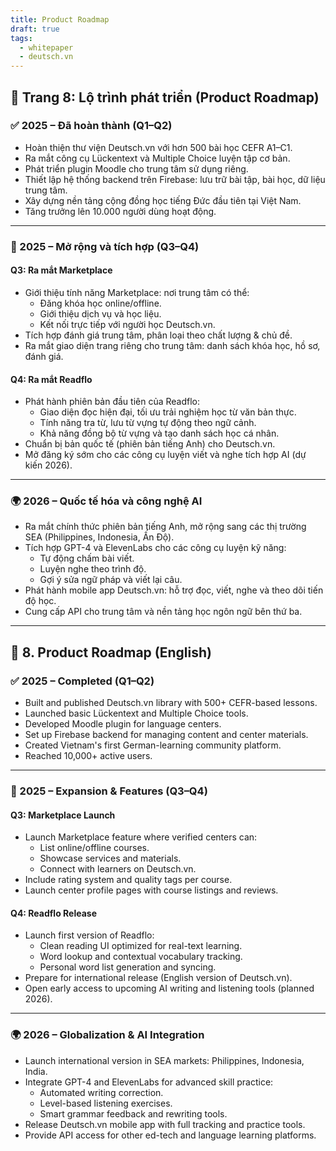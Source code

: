 ```yaml
---
title: Product Roadmap
draft: true
tags:
  - whitepaper
  - deutsch.vn
---
```


## 📄 Trang 8: Lộ trình phát triển (Product Roadmap)

### ✅ 2025 – Đã hoàn thành (Q1–Q2)

- Hoàn thiện thư viện Deutsch.vn với hơn 500 bài học CEFR A1–C1.
- Ra mắt công cụ Lückentext và Multiple Choice luyện tập cơ bản.
- Phát triển plugin Moodle cho trung tâm sử dụng riêng.
- Thiết lập hệ thống backend trên Firebase: lưu trữ bài tập, bài học, dữ liệu trung tâm.
- Xây dựng nền tảng cộng đồng học tiếng Đức đầu tiên tại Việt Nam.
- Tăng trưởng lên 10.000 người dùng hoạt động.

---

### 🚀 2025 – Mở rộng và tích hợp (Q3–Q4)

#### **Q3: Ra mắt Marketplace**
- Giới thiệu tính năng Marketplace: nơi trung tâm có thể:
  - Đăng khóa học online/offline.
  - Giới thiệu dịch vụ và học liệu.
  - Kết nối trực tiếp với người học Deutsch.vn.
- Tích hợp đánh giá trung tâm, phân loại theo chất lượng & chủ đề.
- Ra mắt giao diện trang riêng cho trung tâm: danh sách khóa học, hồ sơ, đánh giá.

#### **Q4: Ra mắt Readflo**
- Phát hành phiên bản đầu tiên của Readflo:
  - Giao diện đọc hiện đại, tối ưu trải nghiệm học từ văn bản thực.
  - Tính năng tra từ, lưu từ vựng tự động theo ngữ cảnh.
  - Khả năng đồng bộ từ vựng và tạo danh sách học cá nhân.
- Chuẩn bị bản quốc tế (phiên bản tiếng Anh) cho Deutsch.vn.
- Mở đăng ký sớm cho các công cụ luyện viết và nghe tích hợp AI (dự kiến 2026).

---

### 🌍 2026 – Quốc tế hóa và công nghệ AI

- Ra mắt chính thức phiên bản tiếng Anh, mở rộng sang các thị trường SEA (Philippines, Indonesia, Ấn Độ).
- Tích hợp GPT-4 và ElevenLabs cho các công cụ luyện kỹ năng:
  - Tự động chấm bài viết.
  - Luyện nghe theo trình độ.
  - Gợi ý sửa ngữ pháp và viết lại câu.
- Phát hành mobile app Deutsch.vn: hỗ trợ đọc, viết, nghe và theo dõi tiến độ học.
- Cung cấp API cho trung tâm và nền tảng học ngôn ngữ bên thứ ba.

---

## 📄 8. Product Roadmap (English)

### ✅ 2025 – Completed (Q1–Q2)

- Built and published Deutsch.vn library with 500+ CEFR-based lessons.
- Launched basic Lückentext and Multiple Choice tools.
- Developed Moodle plugin for language centers.
- Set up Firebase backend for managing content and center materials.
- Created Vietnam's first German-learning community platform.
- Reached 10,000+ active users.

---

### 🚀 2025 – Expansion & Features (Q3–Q4)

#### **Q3: Marketplace Launch**
- Launch Marketplace feature where verified centers can:
  - List online/offline courses.
  - Showcase services and materials.
  - Connect with learners on Deutsch.vn.
- Include rating system and quality tags per course.
- Launch center profile pages with course listings and reviews.

#### **Q4: Readflo Release**
- Launch first version of Readflo:
  - Clean reading UI optimized for real-text learning.
  - Word lookup and contextual vocabulary tracking.
  - Personal word list generation and syncing.
- Prepare for international release (English version of Deutsch.vn).
- Open early access to upcoming AI writing and listening tools (planned 2026).

---

### 🌍 2026 – Globalization & AI Integration

- Launch international version in SEA markets: Philippines, Indonesia, India.
- Integrate GPT-4 and ElevenLabs for advanced skill practice:
  - Automated writing correction.
  - Level-based listening exercises.
  - Smart grammar feedback and rewriting tools.
- Release Deutsch.vn mobile app with full tracking and practice tools.
- Provide API access for other ed-tech and language learning platforms.
